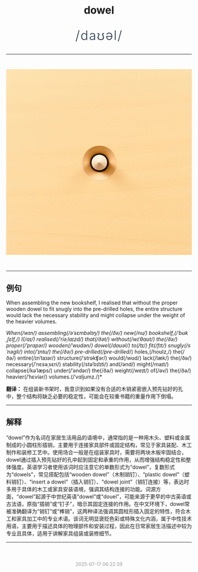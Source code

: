 <div align="center">

# dowel

<div style="margin: 30px 0;">
<h1 style="font-size: 2.5em; font-weight: 300; letter-spacing: 2px; margin: 0; color: #2c3e50;">
/daʊəl/
</h1>
</div>

</div>

---

<div align="center" style="margin: 40px 0;">

![dowel](images/dowel.png)

</div>

---

## 例句

When assembling the new bookshelf, I realised that without the proper wooden dowel to fit snugly into the pre-drilled holes, the entire structure would lack the necessary stability and might collapse under the weight of the heavier volumes.

*When(/wɪn/) assembling(/əˈsɛmbəlɪŋ/) the(/ðə/) new(/nu/) bookshelf,(/ˈbʊkˌʃɛlf,/) I(/aɪ/) realised(/ˈriəˌlaɪzd/) that(/ðət/) without(/wɪˈθaʊt/) the(/ðə/) proper(/ˈprɑpər/) wooden(/ˈwʊdən/) dowel(/daʊəl/) to(/tɪ/) fit(/fɪt/) snugly(/sˈnəgli/) into(/ˈɪntu/) the(/ðə/) pre-drilled(/pre-drilled*/) holes,(/hoʊlz,/) the(/ðə/) entire(/ɪnˈtaɪər/) structure(/ˈstrəkʧər/) would(/wʊd/) lack(/læk/) the(/ðə/) necessary(/ˈnɛsəˌsɛri/) stability(/stəˈbɪlɪti/) and(/ənd/) might(/maɪt/) collapse(/kəˈlæps/) under(/ˈəndər/) the(/ðə/) weight(/weɪt/) of(/əv/) the(/ðə/) heavier(/ˈhɛviər/) volumes.(/ˈvɑljumz./)*

**翻译：** 在组装新书架时，我意识到如果没有合适的木销紧密嵌入预先钻好的孔中，整个结构将缺乏必要的稳定性，可能会在较重书籍的重量作用下倒塌。

---

## 解释

“dowel”作为名词在家居生活用品的语境中，通常指的是一种用木头、塑料或金属制成的小圆柱形插销，主要用于连接家具部件或固定结构，常见于家具装配、木工制作和装修工艺中。使用场合一般是在组装家具时，需要将两块木板牢固结合，dowel通过插入预先钻好的孔中起到固定和承重的作用，从而增强结构稳定性和整体强度。英语学习者使用该词时应注意它的单数形式为“dowel”，复数形式为“dowels”，常见搭配包括“wooden dowel”（木制销钉）、“plastic dowel”（塑料销钉）、“insert a dowel”（插入销钉）、“dowel joint”（销钉连接）等，表达时多用于具体的木工或家具安装语境，强调其结构连接的功能。词源方面，“dowel”起源于中世纪英语“dowel”或“douel”，可能来源于更早的中古英语或古法语，原指“插销”或“钉子”，暗示其固定连接的作用。在中文环境下，dowel常被准确翻译为“销钉”或“榫销”，这两种译法强调其圆柱形插入固定的特性，符合木工和家具加工中的专业术语。该词无明显褒贬色彩或特殊文化内涵，属于中性技术用语，主要用于描述具体的物理部件和安装过程，因此在日常家居生活描述中较为专业且具体，适用于讲解家具组装或装修细节。


---

<div align="center" style="margin-top: 50px;">
<small style="color: #999; font-size: 0.9em;">2025-07-17 06:22:39</small>
</div>
